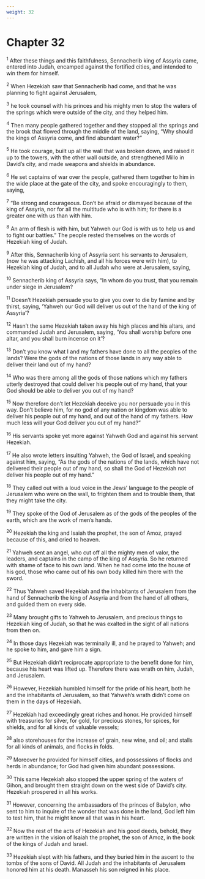 ```yaml
---
weight: 32
---
```


# Chapter 32

<sup>1</sup> After these things and this faithfulness, Sennacherib king of Assyria came, entered into Judah, encamped against the fortified cities, and intended to win them for himself. 

<sup>2</sup> When Hezekiah saw that Sennacherib had come, and that he was planning to fight against Jerusalem, 

<sup>3</sup> he took counsel with his princes and his mighty men to stop the waters of the springs which were outside of the city, and they helped him. 

<sup>4</sup> Then many people gathered together and they stopped all the springs and the brook that flowed through the middle of the land, saying, “Why should the kings of Assyria come, and find abundant water?” 

<sup>5</sup> He took courage, built up all the wall that was broken down, and raised it up to the towers, with the other wall outside, and strengthened Millo in David’s city, and made weapons and shields in abundance. 

<sup>6</sup> He set captains of war over the people, gathered them together to him in the wide place at the gate of the city, and spoke encouragingly to them, saying, 

<sup>7</sup> “Be strong and courageous. Don’t be afraid or dismayed because of the king of Assyria, nor for all the multitude who is with him; for there is a greater one with us than with him. 

<sup>8</sup> An arm of flesh is with him, but Yahweh our God is with us to help us and to fight our battles.” The people rested themselves on the words of Hezekiah king of Judah. 

<sup>9</sup> After this, Sennacherib king of Assyria sent his servants to Jerusalem, (now he was attacking Lachish, and all his forces were with him), to Hezekiah king of Judah, and to all Judah who were at Jerusalem, saying, 

<sup>10</sup> Sennacherib king of Assyria says, “In whom do you trust, that you remain under siege in Jerusalem? 

<sup>11</sup> Doesn’t Hezekiah persuade you to give you over to die by famine and by thirst, saying, ‘Yahweh our God will deliver us out of the hand of the king of Assyria’? 

<sup>12</sup> Hasn’t the same Hezekiah taken away his high places and his altars, and commanded Judah and Jerusalem, saying, ‘You shall worship before one altar, and you shall burn incense on it’? 

<sup>13</sup> Don’t you know what I and my fathers have done to all the peoples of the lands? Were the gods of the nations of those lands in any way able to deliver their land out of my hand? 

<sup>14</sup> Who was there among all the gods of those nations which my fathers utterly destroyed that could deliver his people out of my hand, that your God should be able to deliver you out of my hand? 

<sup>15</sup> Now therefore don’t let Hezekiah deceive you nor persuade you in this way. Don’t believe him, for no god of any nation or kingdom was able to deliver his people out of my hand, and out of the hand of my fathers. How much less will your God deliver you out of my hand?” 

<sup>16</sup> His servants spoke yet more against Yahweh God and against his servant Hezekiah. 

<sup>17</sup> He also wrote letters insulting Yahweh, the God of Israel, and speaking against him, saying, “As the gods of the nations of the lands, which have not delivered their people out of my hand, so shall the God of Hezekiah not deliver his people out of my hand.” 

<sup>18</sup> They called out with a loud voice in the Jews’ language to the people of Jerusalem who were on the wall, to frighten them and to trouble them, that they might take the city. 

<sup>19</sup> They spoke of the God of Jerusalem as of the gods of the peoples of the earth, which are the work of men’s hands. 

<sup>20</sup> Hezekiah the king and Isaiah the prophet, the son of Amoz, prayed because of this, and cried to heaven. 

<sup>21</sup> Yahweh sent an angel, who cut off all the mighty men of valor, the leaders, and captains in the camp of the king of Assyria. So he returned with shame of face to his own land. When he had come into the house of his god, those who came out of his own body killed him there with the sword. 

<sup>22</sup> Thus Yahweh saved Hezekiah and the inhabitants of Jerusalem from the hand of Sennacherib the king of Assyria and from the hand of all others, and guided them on every side. 

<sup>23</sup> Many brought gifts to Yahweh to Jerusalem, and precious things to Hezekiah king of Judah, so that he was exalted in the sight of all nations from then on. 

<sup>24</sup> In those days Hezekiah was terminally ill, and he prayed to Yahweh; and he spoke to him, and gave him a sign. 

<sup>25</sup> But Hezekiah didn’t reciprocate appropriate to the benefit done for him, because his heart was lifted up. Therefore there was wrath on him, Judah, and Jerusalem. 

<sup>26</sup> However, Hezekiah humbled himself for the pride of his heart, both he and the inhabitants of Jerusalem, so that Yahweh’s wrath didn’t come on them in the days of Hezekiah. 

<sup>27</sup> Hezekiah had exceedingly great riches and honor. He provided himself with treasuries for silver, for gold, for precious stones, for spices, for shields, and for all kinds of valuable vessels; 

<sup>28</sup> also storehouses for the increase of grain, new wine, and oil; and stalls for all kinds of animals, and flocks in folds. 

<sup>29</sup> Moreover he provided for himself cities, and possessions of flocks and herds in abundance; for God had given him abundant possessions. 

<sup>30</sup> This same Hezekiah also stopped the upper spring of the waters of Gihon, and brought them straight down on the west side of David’s city. Hezekiah prospered in all his works. 

<sup>31</sup> However, concerning the ambassadors of the princes of Babylon, who sent to him to inquire of the wonder that was done in the land, God left him to test him, that he might know all that was in his heart. 

<sup>32</sup> Now the rest of the acts of Hezekiah and his good deeds, behold, they are written in the vision of Isaiah the prophet, the son of Amoz, in the book of the kings of Judah and Israel. 

<sup>33</sup> Hezekiah slept with his fathers, and they buried him in the ascent to the tombs of the sons of David. All Judah and the inhabitants of Jerusalem honored him at his death. Manasseh his son reigned in his place. 


